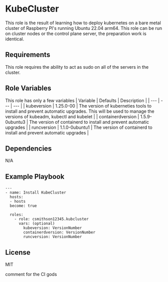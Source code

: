 KubeCluster
=========

This role is the result of learning how to deploy kubernetes on a bare metal cluster of Raspberry PI's running Ubuntu 22.04 arm64. This role can be run on cluster nodes or the control plane server, the preparation work is identical. 

Requirements
------------

This role requires the ability to act as sudo on all of the servers in the cluster. 

Role Variables
--------------


This role has only a few variables
| Variable | Defaults | Description | 
| --- | --- | --- |
| kubeversion | 1.25.0-00 | The version of kuberneties tools to install and prevent automatic upgrades. This will be used to manage the versions of kubeadm, kubectl and kubelet |
| containerdversion | 1.5.9-0ubuntu3 | The version of containerd to install and prevent automatic upgrades |
| runcversion | 1.1.0-0ubuntu1 | The version of containerd to install and prevent automatic upgrades | 

Dependencies
------------

N/A

Example Playbook
----------------
```
---
- name: Install KubeCluster
  hosts:
  - hosts
  become: true

  roles:
    - role: csmithson12345.kubcluster
      vars: (optional)
        kubeversion: VersionNumber
        containerdversion: VersionNumber
        runcversion: VersionNumber
```
License
-------

MIT


comment for the CI gods

